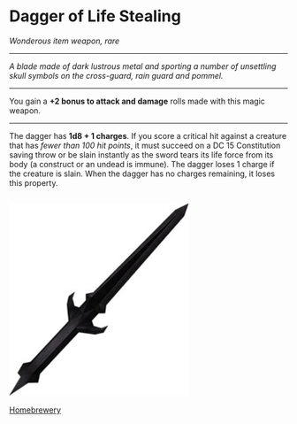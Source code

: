 # Dagger of Life Stealing
*Wonderous item weapon, rare*
___

*A blade made of dark lustrous metal and sporting a number of unsettling skull symbols on the cross-guard, rain guard and pommel.*
___

You gain a **+2 bonus to attack and damage** rolls made with this magic weapon.
___

The dagger has **1d8 + 1 charges**. If you score a critical hit against a creature that has *fewer than 100 hit points*, it must succeed on a DC 15 Constitution saving throw or be slain instantly as the sword tears its life force from its body (a construct or an undead is immune). The dagger loses 1 charge if the creature is slain. When the dagger has no charges remaining, it loses this property.

```
```
<img 
  src='https://github.com/gregofgreg5/magick-ink2020/blob/main/images/dagger-life-stealer.jpg?raw=true' 
  style='width:325px' />
  
 [Homebrewery](https://homebrewery.naturalcrit.com/share/1Ibd2BUDbEjRxUVBEUpx62r-wv1NEv88LZaJOvNHIEa2Q)

